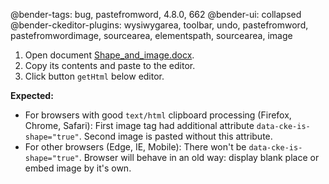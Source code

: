 @bender-tags: bug, pastefromword, 4.8.0, 662
@bender-ui: collapsed
@bender-ckeditor-plugins: wysiwygarea, toolbar, undo, pastefromword, pastefromwordimage, sourcearea, elementspath, sourcearea, image

1. Open document [Shape_and_image.docx](../generated/_fixtures/Shapes/Shape_and_image/Shape_and_image.docx).
1. Copy its contents and paste to the editor.
1. Click button `getHtml` below editor.

**Expected:**
  * For browsers with good `text/html` clipboard processing (Firefox, Chrome, Safari): First image tag had additional attribute `data-cke-is-shape="true"`. Second image is pasted without this attribute.
  * For other browsers (Edge, IE, Mobile): There won't be `data-cke-is-shape="true"`. Browser will behave in an old way: display blank place or embed image by it's own.
